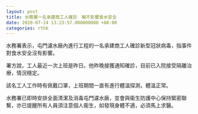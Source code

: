 ```yaml
---
layout: post
title: 水務署一名承建商工人確診　稱不影響食水安全
date: 2020-07-24 13:23:57.000000000 +08:00
categories: rthk
---
```


水務署表示，屯門濾水廠內進行工程的一名承建商工人確診新型冠狀病毒，指事件對食水安全沒有影響。

署方說，工人最近一次上班是昨日。他昨晚接獲通知確診，目前已入院接受隔離治療，情況穩定。

該名工人工作時有佩戴口罩，上班期間一直有進行體溫探測，體溫正常。

水務署已即時安排全面清潔及消毒屯門濾水廠，並會與衞生防護中心保持緊密聯繫，亦已提醒所有人員須注意個人衞生，如發現身體不適，必須馬上求醫。
